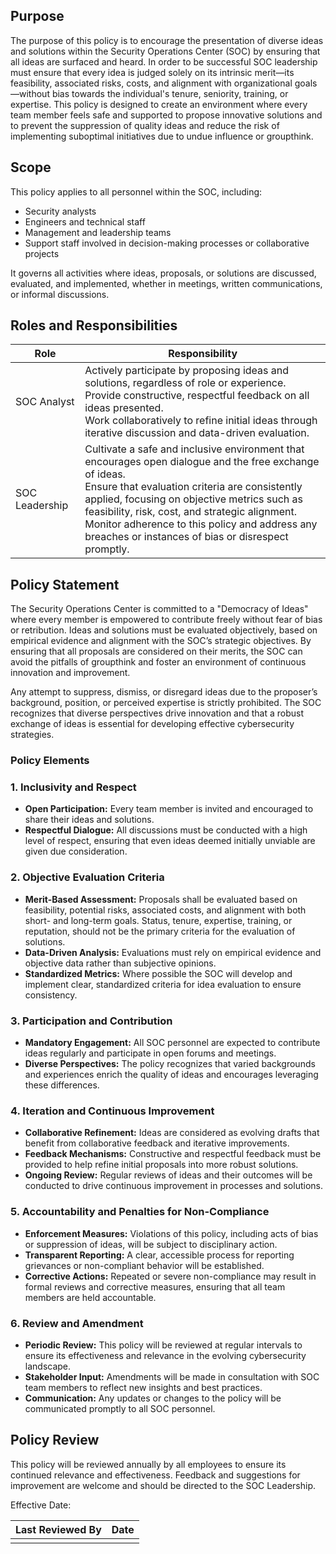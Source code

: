 ## Purpose
The purpose of this policy is to encourage the presentation of diverse ideas and solutions within the Security Operations Center (SOC) by ensuring that all ideas are surfaced and heard.  In order to be successful SOC leadership must ensure that every idea is judged solely on its intrinsic merit—its feasibility, associated risks, costs, and alignment with organizational goals—without bias towards the individual's tenure, seniority, training, or expertise.  This policy is designed to create an environment where every team member feels safe and supported to propose innovative solutions and to prevent the suppression of quality ideas and reduce the risk of implementing suboptimal initiatives due to undue influence or groupthink.
## Scope
This policy applies to all personnel within the SOC, including:

- Security analysts
- Engineers and technical staff
- Management and leadership teams
- Support staff involved in decision-making processes or collaborative projects

It governs all activities where ideas, proposals, or solutions are discussed, evaluated, and implemented, whether in meetings, written communications, or informal discussions.
## Roles and Responsibilities

| Role           | Responsibility                                                                                                                                                                                                                                                                                                                                                          |
| -------------- | ----------------------------------------------------------------------------------------------------------------------------------------------------------------------------------------------------------------------------------------------------------------------------------------------------------------------------------------------------------------------- |
| SOC Analyst    | Actively participate by proposing ideas and solutions, regardless of role or experience.<br>Provide constructive, respectful feedback on all ideas presented.<br>Work collaboratively to refine initial ideas through iterative discussion and data-driven evaluation.                                                                                                  |
| SOC Leadership | Cultivate a safe and inclusive environment that encourages open dialogue and the free exchange of ideas.<br>Ensure that evaluation criteria are consistently applied, focusing on objective metrics such as feasibility, risk, cost, and strategic alignment.<br>Monitor adherence to this policy and address any breaches or instances of bias or disrespect promptly. |

## Policy Statement
The Security Operations Center is committed to a "Democracy of Ideas" where every member is empowered to contribute freely without fear of bias or retribution. Ideas and solutions must be evaluated objectively, based on empirical evidence and alignment with the SOC’s strategic objectives. By ensuring that all proposals are considered on their merits, the SOC can avoid the pitfalls of groupthink and foster an environment of continuous innovation and improvement.

Any attempt to suppress, dismiss, or disregard ideas due to the proposer’s background, position, or perceived expertise is strictly prohibited. The SOC recognizes that diverse perspectives drive innovation and that a robust exchange of ideas is essential for developing effective cybersecurity strategies.
### Policy Elements
### 1. **Inclusivity and Respect**
- **Open Participation:** Every team member is invited and encouraged to share their ideas and solutions.
- **Respectful Dialogue:** All discussions must be conducted with a high level of respect, ensuring that even ideas deemed initially unviable are given due consideration.
### 2. **Objective Evaluation Criteria**
- **Merit-Based Assessment:** Proposals shall be evaluated based on feasibility, potential risks, associated costs, and alignment with both short- and long-term goals.  Status, tenure, expertise, training, or reputation, should not be the primary criteria for the evaluation of solutions.
- **Data-Driven Analysis:** Evaluations must rely on empirical evidence and objective data rather than subjective opinions.
- **Standardized Metrics:** Where possible the SOC will develop and implement clear, standardized criteria for idea evaluation to ensure consistency.
### 3. **Participation and Contribution**
- **Mandatory Engagement:** All SOC personnel are expected to contribute ideas regularly and participate in open forums and meetings.
- **Diverse Perspectives:** The policy recognizes that varied backgrounds and experiences enrich the quality of ideas and encourages leveraging these differences.
### 4.  **Iteration and Continuous Improvement**
- **Collaborative Refinement:** Ideas are considered as evolving drafts that benefit from collaborative feedback and iterative improvements.
- **Feedback Mechanisms:** Constructive and respectful feedback must be provided to help refine initial proposals into more robust solutions.
- **Ongoing Review:** Regular reviews of ideas and their outcomes will be conducted to drive continuous improvement in processes and solutions.
### 5. **Accountability and Penalties for Non-Compliance**
- **Enforcement Measures:** Violations of this policy, including acts of bias or suppression of ideas, will be subject to disciplinary action.
- **Transparent Reporting:** A clear, accessible process for reporting grievances or non-compliant behavior will be established.
- **Corrective Actions:** Repeated or severe non-compliance may result in formal reviews and corrective measures, ensuring that all team members are held accountable.
### 6. **Review and Amendment**
- **Periodic Review:** This policy will be reviewed at regular intervals to ensure its effectiveness and relevance in the evolving cybersecurity landscape.
 - **Stakeholder Input:** Amendments will be made in consultation with SOC team members to reflect new insights and best practices.
- **Communication:** Any updates or changes to the policy will be communicated promptly to all SOC personnel.

## Policy Review
This policy will be reviewed annually by all employees to ensure its continued relevance and effectiveness. Feedback and suggestions for improvement are welcome and should be directed to the SOC Leadership.

Effective Date:

|Last Reviewed By     | Date    |
| --- | --- |
|     |     |
